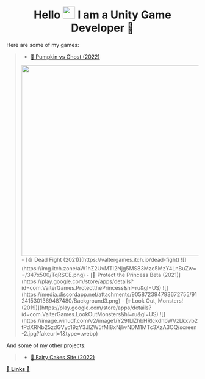 <h1 align="center">Hello <img src="https://github.com/blackcater/blackcater/raw/main/images/Hi.gif" height="32"/> I am a <b>Unity Game Developer</b> 🎲</h1>

Here are some of my games: 
> - [🎃 Pumpkin vs Ghost (2022)](https://valtergamespro.itch.io/pumpkin-vs-ghost)
> <img src="https://img.itch.zone/aW1nLzEwNDAyNTA0LnBuZw==/347x500/hS3NSI.png" width="500">
> - [🩸 Dead Fight (2021)](https://valtergames.itch.io/dead-fight)
> ![](https://img.itch.zone/aW1hZ2UvMTI2Njg5MS83Mzc5MzY4LnBuZw==/347x500/TqRSCE.png)
> - [👑 Protect the Princess Beta (2021)](https://play.google.com/store/apps/details?id=com.ValterGames.ProtectthePrincess&hl=ru&gl=US)
> ![](https://media.discordapp.net/attachments/905872394793672755/912415301369487480/Background3.png)
> - [💀 Look Out, Monsters! (2019)](https://play.google.com/store/apps/details?id=com.ValterGames.LookOutMonsters&hl=ru&gl=US)
> ![](https://image.winudf.com/v2/image1/Y29tLlZhbHRlckdhbWVzLkxvb2tPdXRNb25zdGVyc19zY3JlZW5fMl8xNjIwNDM1MTc3XzA3OQ/screen-2.jpg?fakeurl=1&type=.webp)

And some of my other projects:
> - [🎂 Fairy Cakes Site (2022)](https://fairycakeskira.github.io)

[**🌈 Links 🌈**](https://linktr.ee/ValterGames)
